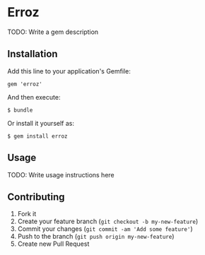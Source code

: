 # Erroz

TODO: Write a gem description

## Installation

Add this line to your application's Gemfile:

    gem 'erroz'

And then execute:

    $ bundle

Or install it yourself as:

    $ gem install erroz

## Usage

TODO: Write usage instructions here

## Contributing

1. Fork it
2. Create your feature branch (`git checkout -b my-new-feature`)
3. Commit your changes (`git commit -am 'Add some feature'`)
4. Push to the branch (`git push origin my-new-feature`)
5. Create new Pull Request
